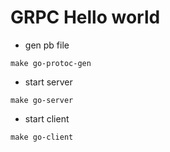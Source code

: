 # GRPC Hello world
* gen pb file
```
make go-protoc-gen
```
* start server
```
make go-server
```
* start client
```
make go-client
```